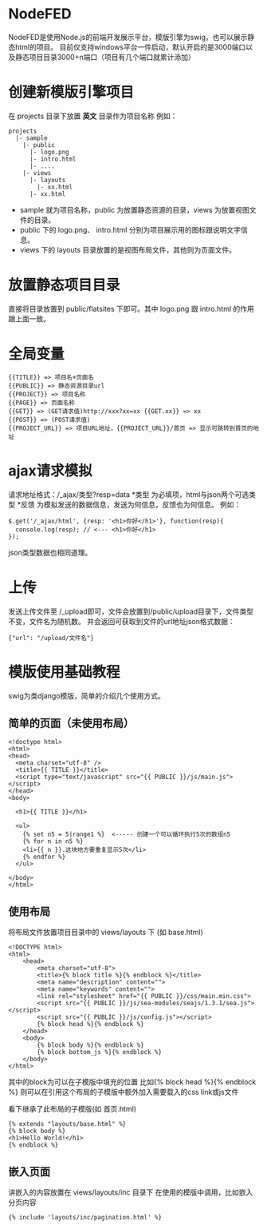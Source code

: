 NodeFED
============
NodeFED是使用Node.js的前端开发展示平台，模版引擎为swig，也可以展示静态html的项目。
目前仅支持windows平台一件启动，默认开启的是3000端口以及静态项目目录3000+n端口（项目有几个端口就累计添加）

创建新模版引擎项目
==================
在 projects 目录下放置 **英文** 目录作为项目名称
例如：

    projects
      |- sample
        |- public
          |- logo.png
          |- intro.html
          |- ....
        |- views
          |- layouts
            |- xx.html
          |- xx.html


* sample 就为项目名称，public 为放置静态资源的目录，views 为放置视图文件的目录。
* public 下的 logo.png、 intro.html 分别为项目展示用的图标跟说明文字信息。
* views 下的 layouts 目录放置的是视图布局文件，其他则为页面文件。

放置静态项目目录
================
直接将目录放置到 public/flatsites 下即可。其中 logo.png 跟 intro.html 的作用跟上面一致。


全局变量
=========
    
    {{TITLE}} => 项目名+页面名
    {{PUBLIC}} => 静态资源目录url
    {{PROJECT}} => 项目名称
    {{PAGE}} => 页面名称
    {{GET}} => (GET请求值)http://xxx?xx=xx {{GET.xx}} => xx
    {{POST}} => (POST请求值)
    {{PROJECT_URL}} => 项目URL地址，{{PROJECT_URL}}/首页 => 显示可跳转到首页的地址

ajax请求模拟
=============
请求地址格式：/_ajax/类型?resp=data
*类型 为必填项，html与json两个可选类型
*反馈 为模拟发送的数据信息，发送为何信息，反馈也为何信息。
例如：
    
    $.get('/_ajax/html', {resp: '<h1>你好</h1>'}, function(resp){
      console.log(resp); // <--- <h1>你好</h1>
    });

json类型数据也相同道理。

上传
=======
发送上传文件至 /_upload即可，文件会放置到/public/upload目录下，文件类型不变，文件名为随机数。
并会返回可获取到文件的url地址json格式数据：

    {"url": "/upload/文件名"}


模版使用基础教程
=================
swig为类django模版，简单的介绍几个使用方式。


简单的页面（未使用布局）
------------------------

    <!doctype html>
    <html>
    <head>
      <meta charset="utf-8" />
      <title>{{ TITLE }}</title>
      <script type="text/javascript" src="{{ PUBLIC }}/js/main.js"></script>
    </head>
    <body>

      <h1>{{ TITLE }}</h1>

      <ul>
        {% set n5 = 5|range1 %}  <----- 创建一个可以循环执行5次的数组n5
        {% for n in n5 %}
        <li>{{ n }}.这块地方要重复显示5次</li>
        {% endfor %}
      </ul>

    </body>
    </html>

使用布局
------------------
将布局文件放置项目目录中的 views/layouts 下 (如 base.html)

    <!DOCTYPE html>
    <html>
        <head>
            <meta charset="utf-8">
            <title>{% block title %}{% endblock %}</title>
            <meta name="description" content="">
            <meta name="keywords" content="">
            <link rel="stylesheet" href="{{ PUBLIC }}/css/main.min.css">
            <script src="{{ PUBLIC }}/js/sea-modules/seajs/1.3.1/sea.js"></script>
            <script src="{{ PUBLIC }}/js/config.js"></script>
            {% block head %}{% endblock %}
        </head>
        <body>
            {% block body %}{% endblock %}
            {% block bottom_js %}{% endblock %}
        </body>
    </html>

其中的block为可以在子模版中填充的位置
比如{% block head %}{% endblock %}
则可以在引用这个布局的子模版中额外加入需要载入的css link或js文件

看下继承了此布局的子模版(如 首页.html)

    {% extends "layouts/base.html" %}
    {% block body %}
    <h1>Hello World!</h1>
    {% endblock %}

嵌入页面
----------
讲嵌入的内容放置在 views/layouts/inc 目录下
在使用的模版中调用，比如嵌入分页内容

    {% include 'layouts/inc/pagination.html' %}

